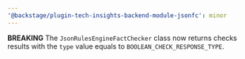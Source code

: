 ```yaml
---
'@backstage/plugin-tech-insights-backend-module-jsonfc': minor
---
```


**BREAKING** The `JsonRulesEngineFactChecker` class now returns checks results with the `type` value equals to `BOOLEAN_CHECK_RESPONSE_TYPE`.

